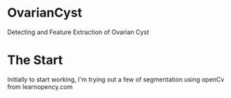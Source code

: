 # OvarianCyst
Detecting and Feature Extraction of Ovarian Cyst  
# The Start
Initially to start working, I'm trying out a few of segmentation using openCv from learnopency.com
 

